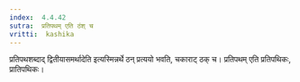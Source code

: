 ```yaml
---
index:  4.4.42
sutra:  प्रतिपथम् एति ठंश् च
vritti:  kashika 
---
```


प्रतिपथशब्दाद् द्वितीयासमर्थादेति इत्यस्मिन्नर्थे ठन् प्रत्ययो भवति, चकाराट् ठक् च। प्रतिपथम् एति प्रतिपथिकः, प्रातिपथिकः।

